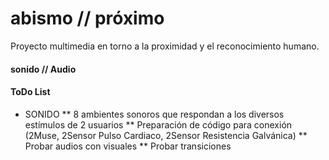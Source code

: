 # abismo // próximo 
Proyecto multimedia en torno a la proximidad y el reconocimiento humano.

#### sonido // Audio

#### ToDo List
* SONIDO
** 8 ambientes sonoros que respondan a los diversos estímulos de 2 usuarios 
** Preparación de código para conexión (2Muse, 2Sensor Pulso Cardiaco, 2Sensor Resistencia Galvánica)
** Probar audios con visuales
** Probar transiciones 
